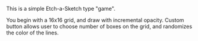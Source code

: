 This is a simple Etch-a-Sketch type "game". 

You begin with a 16x16 grid, and draw with incremental opacity. Custom button allows user to choose number of boxes on the grid, and randomizes the color of the lines.
